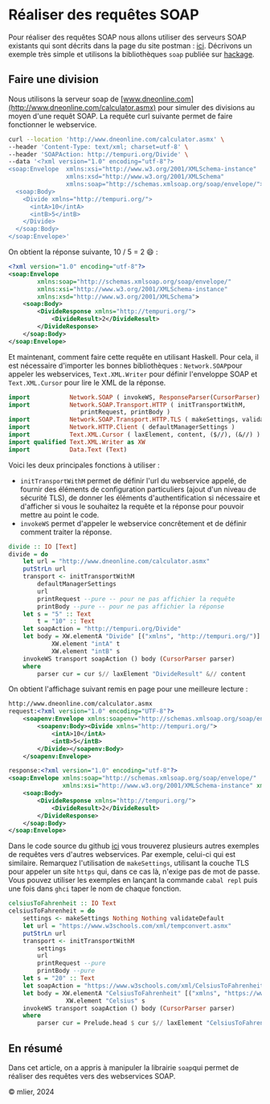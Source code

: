# Réaliser des requêtes SOAP 

Pour réaliser des requêtes SOAP nous allons utiliser des serveurs SOAP existants qui sont décrits dans la page du site postman : [ici](https://www.postman.com/flight-candidate-55766172/workspace/my-workspace/collection/28173379-5deaf6d4-cd85-4f92-9fd7-9d0e8abc86b9). Décrivons un exemple très simple et utilisons la bibliothèques `soap` publiée sur [hackage](https://hackage.haskell.org/package/soap). 

## Faire une division

Nous utilisons la serveur soap de [www.dneonline.com](http://www.dneonline.com/calculator.asmx) pour simuler des divisions au moyen d'une requêt SOAP. La requête curl suivante permet de faire fonctionner le webservice.

```bash
curl --location 'http://www.dneonline.com/calculator.asmx' \
--header 'Content-Type: text/xml; charset=utf-8' \
--header 'SOAPAction: http://tempuri.org/Divide' \
--data '<?xml version="1.0" encoding="utf-8"?>
<soap:Envelope  xmlns:xsi="http://www.w3.org/2001/XMLSchema-instance" 
                xmlns:xsd="http://www.w3.org/2001/XMLSchema" 
                xmlns:soap="http://schemas.xmlsoap.org/soap/envelope/">
  <soap:Body>
    <Divide xmlns="http://tempuri.org/">
      <intA>10</intA>
      <intB>5</intB>
    </Divide>
  </soap:Body>
</soap:Envelope>'
```

On obtient la réponse suivante, 10 / 5 = 2 :smile: : 

```xml
<?xml version="1.0" encoding="utf-8"?>
<soap:Envelope 
        xmlns:soap="http://schemas.xmlsoap.org/soap/envelope/"
        xmlns:xsi="http://www.w3.org/2001/XMLSchema-instance" 
        xmlns:xsd="http://www.w3.org/2001/XMLSchema">
    <soap:Body>
        <DivideResponse xmlns="http://tempuri.org/">
            <DivideResult>2</DivideResult>
        </DivideResponse>
    </soap:Body>
</soap:Envelope>
```
Et maintenant, comment faire cette requête en utilisant Haskell. Pour cela, il est nécessaire d'importer les bonnes bibliothèques : `Network.SOAP`pour appeler les webservices, `Text.XML.Writer` pour définir l'enveloppe SOAP et `Text.XML.Cursor` pour lire le XML de la réponse. 

```haskell
import           Network.SOAP ( invokeWS, ResponseParser(CursorParser) )
import           Network.SOAP.Transport.HTTP ( initTransportWithM, 
                    printRequest, printBody )
import           Network.SOAP.Transport.HTTP.TLS ( makeSettings, validateDefault )
import           Network.HTTP.Client ( defaultManagerSettings )
import           Text.XML.Cursor ( laxElement, content, ($//), (&//) )
import qualified Text.XML.Writer as XW
import           Data.Text (Text)
```

Voici les deux principales fonctions à utiliser : 
- `initTransportWithM` permet de définir l'url du webservice appelé, de fournir des éléments de configuration particuliers (ajout d'un niveau de sécurité TLS), de donner les éléments d'authentification si nécessaire et d'afficher si vous le souhaitez la requête et la réponse pour pouvoir mettre au point le code.
- `invokeWS` permet d'appeler le webservice concrêtement et de définir comment traiter la réponse. 

```haskell
divide :: IO [Text]
divide = do
    let url = "http://www.dneonline.com/calculator.asmx"
    putStrLn url
    transport <- initTransportWithM
        defaultManagerSettings 
        url
        printRequest --pure -- pour ne pas affichier la requête
        printBody --pure -- pour ne pas affichier la réponse
    let s = "5" :: Text
        t = "10" :: Text
    let soapAction = "http://tempuri.org/Divide"
    let body = XW.elementA "Divide" [("xmlns", "http://tempuri.org/")] $ do 
            XW.element "intA" t
            XW.element "intB" s  
    invokeWS transport soapAction () body (CursorParser parser)
    where
        parser cur = cur $// laxElement "DivideResult" &// content

```

On obtient l'affichage suivant remis en page pour une meilleure lecture : 

```xml
http://www.dneonline.com/calculator.asmx
request:<?xml version="1.0" encoding="UTF-8"?>
    <soapenv:Envelope xmlns:soapenv="http://schemas.xmlsoap.org/soap/envelope/">
        <soapenv:Body><Divide xmlns="http://tempuri.org/">
            <intA>10</intA>
            <intB>5</intB>
        </Divide></soapenv:Body>
    </soapenv:Envelope>

response:<?xml version="1.0" encoding="utf-8"?>
<soap:Envelope xmlns:soap="http://schemas.xmlsoap.org/soap/envelope/"  
               xmlns:xsi="http://www.w3.org/2001/XMLSchema-instance" xmlns:xsd="http://www.w3.org/2001/XMLSchema">
    <soap:Body>
        <DivideResponse xmlns="http://tempuri.org/">
            <DivideResult>2</DivideResult>
        </DivideResponse>
    </soap:Body>
</soap:Envelope>
```

Dans le code source du github [ici](../src/SoapRequest/) vous trouverez plusieurs autres exemples de requêtes vers d'autres webservices. Par exemple, celui-ci qui est similaire. Remarquez l'utilisation de `makeSettings`, utilisant la couche TLS pour appeler un site `https` qui, dans ce cas là, n'exige pas de mot de passe. Vous pouvez utiliser les exemples en lançant la commande `cabal repl` puis une fois dans `ghci` taper le nom de chaque fonction.

```haskell
celsiusToFahrenheit :: IO Text 
celsiusToFahrenheit = do
    settings <- makeSettings Nothing Nothing validateDefault
    let url = "https://www.w3schools.com/xml/tempconvert.asmx"
    putStrLn url
    transport <- initTransportWithM
        settings 
        url
        printRequest --pure
        printBody --pure
    let s = "20" :: Text
    let soapAction = "https://www.w3schools.com/xml/CelsiusToFahrenheit"
    let body = XW.elementA "CelsiusToFahrenheit" [("xmlns", "https://www.w3schools.com/xml/")] $ do 
                XW.element "Celsius" s
    invokeWS transport soapAction () body (CursorParser parser)
    where
        parser cur = Prelude.head $ cur $// laxElement "CelsiusToFahrenheitResult" &// content
```





## En résumé

Dans cet article, on a appris à manipuler la librairie `soap`qui permet de réaliser des requêtes vers des webservices SOAP. 

© mlier, 2024


